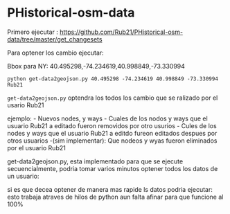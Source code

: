 PHistorical-osm-data
====================
Primero ejecutar : https://github.com/Rub21/PHistorical-osm-data/tree/master/get_changesets

Para optener los cambio ejecutar:

Bbox para NY: 40.495298,-74.234619,40.998849,-73.330994
	
	python get-data2geojson.py 40.495298 -74.234619 40.998849 -73.330994 Rub21

`get-data2geojson.py` optendra los todos los cambio que se ralizado por el usario Rub21
	

ejemplo: 
	- Nuevos nodes, y ways
	- Cuales de los nodos y ways que el usuario Rub21 a editado fueron removidos por otro usurios
	- Cules de los nodes y  ways que el usuario Rub21  a editdo fureon editados despues por otros usuarios
	-(sim implementar): Que nodeos y wyas fueron eliminados por el usuario Rub21

get-data2geojson.py, esta implementado para que se ejecute secuencialmente, podria tomar varios minutos optener todos los datos de un usuario:


si es que decea optener de manera mas rapide ls datos podria ejecutar: esto trabaja atraves de hilos de python aun falta afinar para que funcione al 100%


